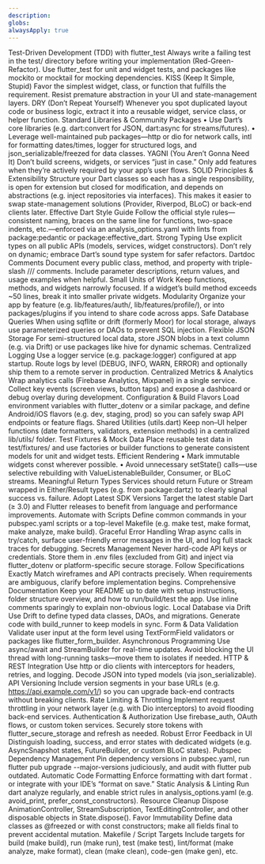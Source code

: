```yaml
---
description: 
globs: 
alwaysApply: true
---
```

Test-Driven Development (TDD) with flutter_test
Always write a failing test in the test/ directory before writing your implementation (Red-Green-Refactor). Use flutter_test for unit and widget tests, and packages like mockito or mocktail for mocking dependencies.
KISS (Keep It Simple, Stupid)
Favor the simplest widget, class, or function that fulfills the requirement. Resist premature abstraction in your UI and state-management layers.
DRY (Don’t Repeat Yourself)
Whenever you spot duplicated layout code or business logic, extract it into a reusable widget, service class, or helper function.
Standard Libraries & Community Packages
• Use Dart’s core libraries (e.g. dart:convert for JSON, dart:async for streams/futures).
• Leverage well-maintained pub packages—http or dio for network calls, intl for formatting dates/times, logger for structured logs, and json_serializable/freezed for data classes.
YAGNI (You Aren’t Gonna Need It)
Don’t build screens, widgets, or services “just in case.” Only add features when they’re actively required by your app’s user flows.
SOLID Principles & Extensibility
Structure your Dart classes so each has a single responsibility, is open for extension but closed for modification, and depends on abstractions (e.g. inject repositories via interfaces). This makes it easier to swap state-management solutions (Provider, Riverpod, BLoC) or back-end clients later.
Effective Dart Style Guide
Follow the official style rules—consistent naming, braces on the same line for functions, two-space indents, etc.—enforced via an analysis_options.yaml with lints from package:pedantic or package:effective_dart.
Strong Typing
Use explicit types on all public APIs (models, services, widget constructors). Don’t rely on dynamic; embrace Dart’s sound type system for safer refactors.
Dartdoc Comments
Document every public class, method, and property with triple-slash /// comments. Include parameter descriptions, return values, and usage examples when helpful.
Small Units of Work
Keep functions, methods, and widgets narrowly focused. If a widget’s build method exceeds ~50 lines, break it into smaller private widgets.
Modularity
Organize your app by feature (e.g. lib/features/auth/, lib/features/profile/), or into packages/plugins if you intend to share code across apps.
Safe Database Queries
When using sqflite or drift (formerly Moor) for local storage, always use parameterized queries or DAOs to prevent SQL injection.
Flexible JSON Storage
For semi-structured local data, store JSON blobs in a text column (e.g. via Drift) or use packages like hive for dynamic schemas.
Centralized Logging
Use a logger service (e.g. package:logger) configured at app startup. Route logs by level (DEBUG, INFO, WARN, ERROR) and optionally ship them to a remote server in production.
Centralized Metrics & Analytics
Wrap analytics calls (Firebase Analytics, Mixpanel) in a single service. Collect key events (screen views, button taps) and expose a dashboard or debug overlay during development.
Configuration & Build Flavors
Load environment variables with flutter_dotenv or a similar package, and define Android/iOS flavors (e.g. dev, staging, prod) so you can safely swap API endpoints or feature flags.
Shared Utilities (utils.dart)
Keep non–UI helper functions (date formatters, validators, extension methods) in a centralized lib/utils/ folder.
Test Fixtures & Mock Data
Place reusable test data in test/fixtures/ and use factories or builder functions to generate consistent models for unit and widget tests.
Efficient Rendering
• Mark immutable widgets const wherever possible.
• Avoid unnecessary setState() calls—use selective rebuilding with ValueListenableBuilder, Consumer, or BLoC streams.
Meaningful Return Types
Services should return Future<T> or Stream<T> wrapped in Either/Result types (e.g. from package:dartz) to clearly signal success vs. failure.
Adopt Latest SDK Versions
Target the latest stable Dart (≥ 3.0) and Flutter releases to benefit from language and performance improvements.
Automate with Scripts
Define common commands in your pubspec.yaml scripts or a top-level Makefile (e.g. make test, make format, make analyze, make build).
Graceful Error Handling
Wrap async calls in try/catch, surface user-friendly error messages in the UI, and log full stack traces for debugging.
Secrets Management
Never hard-code API keys or credentials. Store them in .env files (excluded from Git) and inject via flutter_dotenv or platform-specific secure storage.
Follow Specifications Exactly
Match wireframes and API contracts precisely. When requirements are ambiguous, clarify before implementation begins.
Comprehensive Documentation
Keep your README up to date with setup instructions, folder structure overview, and how to run/build/test the app. Use inline comments sparingly to explain non-obvious logic.
Local Database via Drift
Use Drift to define typed data classes, DAOs, and migrations. Generate code with build_runner to keep models in sync.
Form & Data Validation
Validate user input at the form level using TextFormField validators or packages like flutter_form_builder.
Asynchronous Programming
Use async/await and StreamBuilder for real-time updates. Avoid blocking the UI thread with long-running tasks—move them to isolates if needed.
HTTP & REST Integration
Use http or dio clients with interceptors for headers, retries, and logging. Decode JSON into typed models (via json_serializable).
API Versioning
Include version segments in your base URLs (e.g. https://api.example.com/v1/) so you can upgrade back-end contracts without breaking clients.
Rate Limiting & Throttling
Implement request throttling in your network layer (e.g. with Dio interceptors) to avoid flooding back-end services.
Authentication & Authorization
Use firebase_auth, OAuth flows, or custom token services. Securely store tokens with flutter_secure_storage and refresh as needed.
Robust Error Feedback in UI
Distinguish loading, success, and error states with dedicated widgets (e.g. AsyncSnapshot states, FutureBuilder, or custom BLoC states).
Pubspec Dependency Management
Pin dependency versions in pubspec.yaml, run flutter pub upgrade --major-versions judiciously, and audit with flutter pub outdated.
Automatic Code Formatting
Enforce formatting with dart format . or integrate with your IDE’s “format on save.”
Static Analysis & Linting
Run dart analyze regularly, and enable strict rules in analysis_options.yaml (e.g. avoid_print, prefer_const_constructors).
Resource Cleanup
Dispose AnimationController, StreamSubscription, TextEditingController, and other disposable objects in State.dispose().
Favor Immutability
Define data classes as @freezed or with const constructors; make all fields final to prevent accidental mutation.
Makefile / Script Targets
Include targets for build (make build), run (make run), test (make test), lint/format (make analyze, make format), clean (make clean), code-gen (make gen), etc.